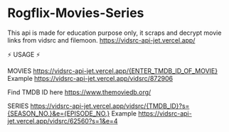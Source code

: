 # Rogflix-Movies-Series
This api is made for education purpose only, it scraps and decrypt movie links from vidsrc and filemoon.
https://vidsrc-api-jet.vercel.app/

⚡ USAGE ⚡

MOVIES 
https://vidsrc-api-jet.vercel.app/{ENTER_TMDB_ID_OF_MOVIE}
Example
https://vidsrc-api-jet.vercel.app/vidsrc/872906

Find TMDB ID here
https://www.themoviedb.org/

SERIES
https://vidsrc-api-jet.vercel.app/vidsrc/{TMDB_ID}?s={SEASON_NO.}&e={EPISODE_NO.}
Example
https://vidsrc-api-jet.vercel.app/vidsrc/62560?s=1&e=4

